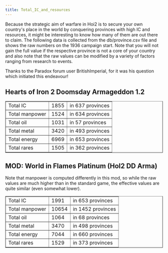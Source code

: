 ```yaml
---
title: Total_IC_and_resources
---
```


Because the strategic aim of warfare in Hoi2 is to secure your own country's place in the world by conquering provinces with high IC and resources, it might be interesting to know how many of them are out there to claim. The following data is collected from the db/province.csv file and shows the raw numbers on the 1936 campaign start. Note that you will not gain the full value if the respective province is not a core of your country and also note that the raw values can be modified by a variety of factors ranging from research to events.

Thanks to the Paradox forum user BritishImperial, for it was his question which initiated this endeavour!

## Hearts of Iron 2 Doomsday Armageddon 1.2

<table border="1" cellpadding="3" cellspacing="0"><tbody><tr><td>Total IC</td><td>1855</td><td>in 637 provinces</td></tr><tr><td>Total manpower</td><td>1524</td><td>in 634 provinces</td></tr><tr><td>Total oil</td><td>1031</td><td>in 57 provinces</td></tr><tr><td>Total metal</td><td>3420</td><td>in 493 provinces</td></tr><tr><td>Total energy</td><td>6969</td><td>in 653 provinces</td></tr><tr><td>Total rares</td><td>1505</td><td>in 362 provinces</td></tr></tbody></table>

## MOD: World in Flames Platinum (HoI2 DD Arma)

Note that manpower is computed differently in this mod, so while the raw values are much higher than in the standard game, the effective values are quite similar (even somewhat lower).

<table border="1" cellpadding="3" cellspacing="0"><tbody><tr><td>Total IC</td><td>1991</td><td>in 653 provinces</td></tr><tr><td>Total manpower</td><td>10654</td><td>in 1452 provinces</td></tr><tr><td>Total oil</td><td>1064</td><td>in 68 provinces</td></tr><tr><td>Total metal</td><td>3470</td><td>in 498 provinces</td></tr><tr><td>Total energy</td><td>7044</td><td>in 660 provinces</td></tr><tr><td>Total rares</td><td>1529</td><td>in 373 provinces</td></tr></tbody></table>

